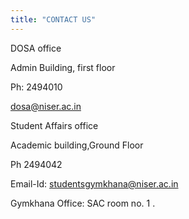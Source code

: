 ```yaml
---
title: "CONTACT US"
---
```

DOSA office

Admin Building, first floor

Ph: 2494010

dosa@niser.ac.in

Student Affairs office

Academic building,Ground Floor

Ph 2494042

Email-Id: [studentsgymkhana@niser.ac.in](mailto:studentsgymkhana@niser.ac.in)

Gymkhana Office: SAC room no. 1 .